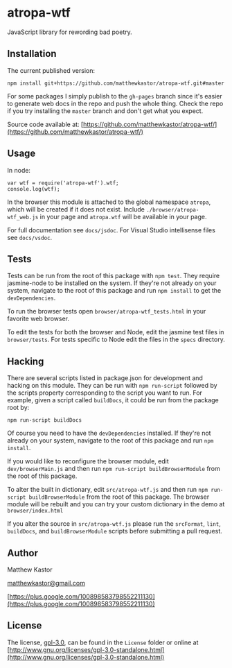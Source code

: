 # atropa-wtf

JavaScript library for rewording bad poetry.

## Installation

The current published version:

```
npm install git+https://github.com/matthewkastor/atropa-wtf.git#master
```

For some packages I simply publish to the `gh-pages` branch since it's easier to
 generate web docs in the repo and push the whole thing. Check the repo
 if you try installing the `master` branch and don't get what you expect.

Source code available at: [https://github.com/matthewkastor/atropa-wtf/](https://github.com/matthewkastor/atropa-wtf/)

## Usage

In node:

```
var wtf = require('atropa-wtf').wtf;
console.log(wtf);
```

In the browser this module is attached to the global namespace `atropa`, which
 will be created if it does not exist.
 Include `./browser/atropa-wtf_web.js` in your page and
 `atropa.wtf` will be available in your page.

For full documentation see `docs/jsdoc`. For Visual Studio intellisense files
 see `docs/vsdoc`.

## Tests

Tests can be run from the root of this package with `npm test`. They require
 jasmine-node to be installed on the system. If they're not
 already on your system, navigate to the root of this package and run
 `npm install` to get the `devDependencies`.

To run the browser tests open `browser/atropa-wtf_tests.html` in your
 favorite web browser.

To edit the tests for both the browser and Node, edit the jasmine test files in
 `browser/tests`. For tests specific to Node edit the files in the `specs`
 directory.

## Hacking

There are several scripts listed in package.json for development and
 hacking on this module. They can be run with `npm run-script` followed by the
 scripts property corresponding to the script you want to run. For example,
 given a script called `buildDocs`, it could be run from the package root by:

```
npm run-script buildDocs
```

Of course you need to have the `devDependencies` installed. If they're not
 already on your system, navigate to the root of this package and run
 `npm install`.

If you would like to reconfigure the browser module, edit `dev/browserMain.js`
 and then run `npm run-script buildBrowserModule` from the root of this package.

To alter the built in dictionary, edit `src/atropa-wtf.js`
 and then run `npm run-script buildBrowserModule` from the root of this package.
 The browser module will be rebuilt and you can try your custom dictionary in
 the demo at `browser/index.html`

If you alter the source in `src/atropa-wtf.js` please run the
 `srcFormat`, `lint`, `buildDocs`, and `buildBrowserModule` scripts before
 submitting a pull request.

## Author

Matthew Kastor

[matthewkastor@gmail.com](mailto:matthewkastor@gmail.com)

[https://plus.google.com/100898583798552211130](https://plus.google.com/100898583798552211130)

## License

The license, [gpl-3.0](http://www.gnu.org/licenses/gpl-3.0-standalone.html), can be found in the
 `License` folder or online at [http://www.gnu.org/licenses/gpl-3.0-standalone.html](http://www.gnu.org/licenses/gpl-3.0-standalone.html)
